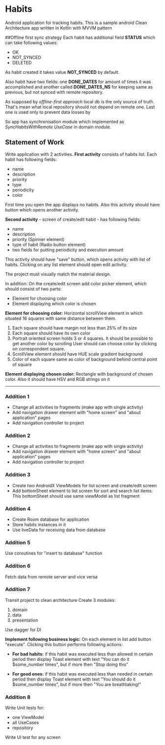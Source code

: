# Habits
Android application for tracking habits. 
This is a sample android Clean Architecture app written in Kotlin with MVVM pattern

##Offline first sync strategy
Each habit has additional field **STATUS** which can take following values:

* OK
* NOT_SYNCED
* DELETED

As habit created it takes value **NOT_SYNCED** by default.

Also habit have two fields: one **DONE_DATES** for amount of times it was accomplished and another called **DONE_DATES_NS** for keeping same as previous, but not synced with remote repository.

As supposed by *offline-first approach* local db is the only source of truth. That's mean what local repository should not depend on remote one. Last one is used only to prevent data losses by

So app has synchronisation module which implemented as *SyncHabitsWithRemote UseCase* in domain module.

## Statement of Work
Write application with 2 activities.
**First activity** consists of habits list. Each habit has following fields:

* name
* description
* priority
* type
* periodicity
* color

First time you open the app displays no habits. Also this activity should have button which opens another activity.

**Second activity** - screen of create/edit habit - has following fields:

* name
* description
* priority (Spinner element)
* type of habit (Radio button element)
* two fields for putting periodicity and execution amount

This activity should have "save" button, which opens activity with list of habits. Clicking on any list element should open edit activity.

The project must visually match the material design.
 
In addition:
On the create/edit screen add color picker element, which should consist of two parts:

* Element for choosing color
* Element displaying which color is chosen

**Element for choosing color:**
Horizontal scrollView element in which situated 16 squares with same distance between them.

1. Each square should have margin not less than 25% of its size
2. Each square should have its own color
3. Portrait oriented screen holds 3 or 4 squares. It should be possible to get another color by scrolling
User should can choose color by clicking on correspondent square.
4. ScrollView element should have HUE scale gradient background
5. Color of each square same as color of background behind central point of square

**Element displaying chosen color:**
Rectangle with background of chosen color. Also it should have HSV and RGB strings on it

***

### Addition 1
* Change all activities to fragments (make app with single activity)
* Add navigation drawer element with "home screen" and "about application" pages
* Add navigation controller to project

### Addition 2
* Change all activities to fragments (make app with single activity)
* Add navigation drawer element with "home screen" and "about application" pages
* Add navigation controller to project

### Addition 3
* Create two AndroidX ViewModels for list screen and create/edit screen
* Add bottomSheet element to list screen for sort and search list items. This bottomSheet should use same viewModel as list fragment

### Addition 4
* Create Room database for application
* Store habits instances in it
* Use liveData for receiving data from database

### Addition 5
Use coroutines for "insert to database" function

### Addition 6
Fetch data from remote server and vice versa

### Addition 7
Transit project to clean architecture
Create 3 modules:

1. domain
2. data 
3. presentation

Use dagger for DI

**Implement following business logic:**
On each element in list add button "execute". Clicking this button performs following actions:

* **For bad habits:** if this habit was executed less than allowed in certain period then display Toast element with text 
"You can do it $some_number times", but if more then "Stop doing this"

* **For good ones:** if this habit was executed less than needed in certain period then display Toast element with text 
"You should do it $some_number times", but if more then "You are breathtaking!"

### Addition 8
Write Unit tests for:

* one ViewModel
* all UseCases
* repository

Write UI test for any screen